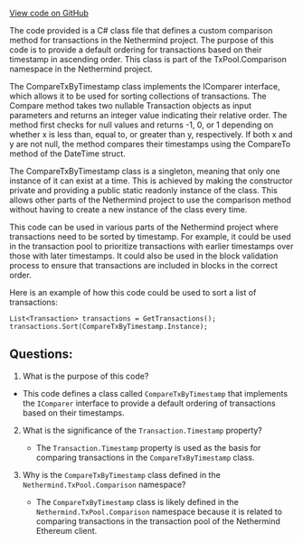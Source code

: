 [View code on GitHub](https://github.com/NethermindEth/nethermind/src/Nethermind/Nethermind.TxPool/Comparison/CompareTxByTimestamp.cs)

The code provided is a C# class file that defines a custom comparison method for transactions in the Nethermind project. The purpose of this code is to provide a default ordering for transactions based on their timestamp in ascending order. This class is part of the TxPool.Comparison namespace in the Nethermind project.

The CompareTxByTimestamp class implements the IComparer interface, which allows it to be used for sorting collections of transactions. The Compare method takes two nullable Transaction objects as input parameters and returns an integer value indicating their relative order. The method first checks for null values and returns -1, 0, or 1 depending on whether x is less than, equal to, or greater than y, respectively. If both x and y are not null, the method compares their timestamps using the CompareTo method of the DateTime struct.

The CompareTxByTimestamp class is a singleton, meaning that only one instance of it can exist at a time. This is achieved by making the constructor private and providing a public static readonly instance of the class. This allows other parts of the Nethermind project to use the comparison method without having to create a new instance of the class every time.

This code can be used in various parts of the Nethermind project where transactions need to be sorted by timestamp. For example, it could be used in the transaction pool to prioritize transactions with earlier timestamps over those with later timestamps. It could also be used in the block validation process to ensure that transactions are included in blocks in the correct order.

Here is an example of how this code could be used to sort a list of transactions:

```
List<Transaction> transactions = GetTransactions();
transactions.Sort(CompareTxByTimestamp.Instance);
```
## Questions: 
 1. What is the purpose of this code?
   - This code defines a class called `CompareTxByTimestamp` that implements the `IComparer` interface to provide a default ordering of transactions based on their timestamps.

2. What is the significance of the `Transaction.Timestamp` property?
   - The `Transaction.Timestamp` property is used as the basis for comparing transactions in the `CompareTxByTimestamp` class.

3. Why is the `CompareTxByTimestamp` class defined in the `Nethermind.TxPool.Comparison` namespace?
   - The `CompareTxByTimestamp` class is likely defined in the `Nethermind.TxPool.Comparison` namespace because it is related to comparing transactions in the transaction pool of the Nethermind Ethereum client.